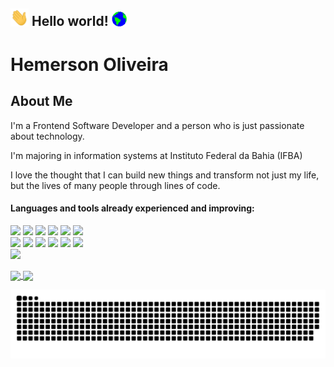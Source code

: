 ## <img src="https://github.com/hemerson-git/hemerson-git/blob/master/assets/Hi.gif" width="29px"> Hello world!&nbsp;<img src="https://github.com/hemerson-git/hemerson-git/blob/master/assets/Earth.gif" width="24px">

# Hemerson Oliveira

<!--
**hemerson-git/hemerson-git** is a ✨ _special_ ✨ repository because its `README.md` (this file) appears on your GitHub profile.

Here are some ideas to get you started:

- 🔭 I’m currently working on ...
- 🌱 I’m currently learning ...
- 👯 I’m looking to collaborate on ...
- 🤔 I’m looking for help with ...
- 💬 Ask me about ...
- 📫 How to reach me: ...
- 😄 Pronouns: ...
- ⚡ Fun fact: ...
-->

## About Me

I'm a Frontend Software Developer and a person who is just passionate about technology.

I'm majoring in information systems at Instituto Federal da Bahia (IFBA)

I love the thought that I can build new things and transform not just my life, but the lives of many people through lines of code.

#### Languages and tools already experienced and improving:

<img height="25" src="https://img.shields.io/badge/HTML5-E34F26?style=for-the-badge&logo=html5&logoColor=white"></img>
<img height="25" src="https://img.shields.io/badge/CSS3-1572B6?style=for-the-badge&logo=css3&logoColor=white"></img>
<img height="25" src="https://img.shields.io/badge/JavaScript-323330?style=for-the-badge&logo=javascript&logoColor=F7DF1E"> </img>
<img height="25" src="https://img.shields.io/badge/Node.js-43853D?style=for-the-badge&logo=node.js&logoColor=white"> </img>
<img height="25" src="https://img.shields.io/badge/TypeScript-007ACC?style=for-the-badge&logo=typescript&logoColor=white"> </img>
<img height="25" src="https://img.shields.io/badge/Sass-CC6699?style=for-the-badge&logo=sass&logoColor=white"> </img>   
<img height="25" src="https://img.shields.io/badge/React-20232A?style=for-the-badge&logo=react&logoColor=61DAFB"> </img>
<img height="25" src="https://img.shields.io/badge/React_Native-20232A?style=for-the-badge&logo=react&logoColor=61DAFB"> </img>
<img height="25" src="https://img.shields.io/badge/Bootstrap-563D7C?style=for-the-badge&logo=bootstrap&logoColor=white"> </img>
<img height="25" src="https://img.shields.io/badge/jQuery-0769AD?style=for-the-badge&logo=jquery&logoColor=white"> </img>
<img height="25" src="https://img.shields.io/badge/MySQL-00000F?style=for-the-badge&logo=mysql&logoColor=white"> </img>
<img height="25" src="https://img.shields.io/badge/Git-F05032?style=for-the-badge&logo=git&logoColor=white"> </img>   
<img height="25" src="https://img.shields.io/badge/Docker-2CA5E0?style=for-the-badge&logo=docker&logoColor=white"></img>

<a href="https://github.com/hemerson-git">
  <img height="180em" align="center"  src="https://github-readme-stats.vercel.app/api?username=hemerson-git&count_private=true&show_icons=true&theme=omni&hide_border=false&include_all_commits=true&layout=compact&)" />
</a>

<a href="https://github.com/hemerson-git">
  <img height="180em" align="center" src="https://github-readme-stats.vercel.app/api/top-langs/?username=hemerson-git&langs_count=8&layout=compact&theme=omni&hide_border=false&include_all_commits=true&count_private=true&)" />
</a>

![Snake animation](https://github.com/hemerson-git/hemerson-git/blob/output/github-contribution-grid-snake.svg)
